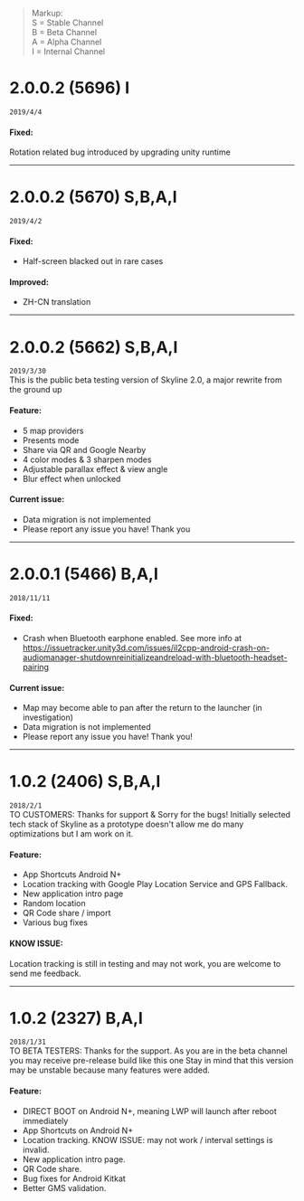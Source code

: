 > Markup:  
> S = Stable Channel  
> B = Beta Channel  
> A = Alpha Channel  
> I = Internal Channel  

# 2.0.0.2 (5696) I
`2019/4/4`  
#### Fixed:
Rotation related bug introduced by upgrading unity runtime

---
# 2.0.0.2 (5670) S,B,A,I
`2019/4/2`  
#### Fixed:
- Half-screen blacked out in rare cases

#### Improved:
- ZH-CN translation

---
# 2.0.0.2 (5662) S,B,A,I
`2019/3/30`  
This is the public beta testing version of Skyline 2.0, a major rewrite from the ground up

#### Feature:
- 5 map providers
- Presents mode
- Share via QR and Google Nearby
- 4 color modes & 3 sharpen modes
- Adjustable parallax effect & view angle
- Blur effect when unlocked

#### Current issue:
- Data migration is not implemented
- Please report any issue you have! Thank you

---
# 2.0.0.1 (5466) B,A,I
`2018/11/11` 
#### Fixed:
- Crash when Bluetooth earphone enabled. See more info at https://issuetracker.unity3d.com/issues/il2cpp-android-crash-on-audiomanager-shutdownreinitializeandreload-with-bluetooth-headset-pairing

#### Current issue:
- Map may become able to pan after the return to the launcher (in investigation)
- Data migration is not implemented
- Please report any issue you have! Thank you!

---
# 1.0.2 (2406) S,B,A,I
`2018/2/1`  
TO CUSTOMERS:
Thanks for support & Sorry for the bugs! 
Initially selected tech stack of Skyline as a prototype doesn't allow me do many optimizations but I am work on it. 

#### Feature:
- App Shortcuts Android N+
- Location tracking with Google Play Location Service and GPS Fallback.
- New application intro page
- Random location
- QR Code share / import
- Various bug fixes

#### KNOW ISSUE: 
Location tracking is still in testing and may not work, you are welcome to send me feedback.

---
# 1.0.2 (2327) B,A,I
`2018/1/31`  
TO BETA TESTERS:
Thanks for the support. As you are in the beta channel you may receive pre-release build like this one
Stay in mind that this version may be unstable because many features were added.

#### Feature:
- DIRECT BOOT on Android N+, meaning LWP will launch after reboot immediately
- App Shortcuts on Android N+
- Location tracking. KNOW ISSUE: may not work / interval settings is invalid.
- New application intro page.
- QR Code share.
- Bug fixes for Android Kitkat
- Better GMS validation.
